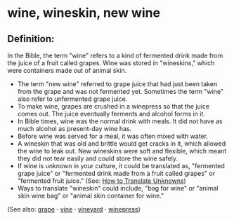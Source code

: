 # wine, wineskin, new wine #

## Definition: ##

In the Bible, the term "wine" refers to a kind of fermented drink made from the juice of a fruit called grapes. Wine was stored in "wineskins," which were containers made out of animal skin.

 * The term "new wine" referred to grape juice that had just been taken from the grape and was not fermented yet. Sometimes the term "wine" also refer to unfermented grape juice.
 * To make wine, grapes are crushed in a winepress so that the juice comes out. The juice eventually ferments and alcohol forms in it.
 * In Bible times, wine was the normal drink with meals. It did not have as much alcohol as present-day wine has.
 * Before wine was served for a meal, it was often mixed with water.
 * A wineskin that was old and brittle would get cracks in it, which allowed the wine to leak out. New wineskins were soft and flexible, which meant they did not tear easily and could store the wine safely.
 * If wine is unknown in your culture, it could be translated as, "fermented grape juice" or "fermented drink made from a fruit called grapes" or "fermented fruit juice." (See: [How to Translate Unknowns](https://git.door43.org/Door43/en-ta-translate-vol1/src/master/content/translate_unknown.md))
 * Ways to translate "wineskin" could include, "bag for wine" or "animal skin wine bag" or "animal skin container for wine."

(See also: [grape](../other/grape.md) **·** [vine](../other/vine.md) **·** [vineyard](../other/vineyard.md) **·** [winepress](../other/winepress.md))

